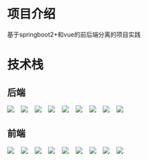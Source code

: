 # 项目介绍
基于springboot2+和vue的前后端分离的项目实践

# 技术栈
## 后端
![](https://img.shields.io/badge/SpringBoot-2.2.6-blue.svg)
&nbsp;&nbsp;
![](https://img.shields.io/badge/Shiro-1.4.0-brightgreen.svg)
&nbsp;&nbsp;
![](https://img.shields.io/badge/ehcache-1.4.0-D5D5D5.svg)
&nbsp;&nbsp;
![](https://img.shields.io/badge/Redis-5.0.7-D82C20.svg)
&nbsp;&nbsp;
![](https://img.shields.io/badge/Mysql-5.6-00758F.svg)
&nbsp;&nbsp;
![](https://img.shields.io/badge/Mybatis-1.3.0-513F3F.svg)
&nbsp;&nbsp;
![](https://img.shields.io/badge/Druid-1.1.22-29F1FB.svg)
&nbsp;&nbsp;
![](https://img.shields.io/badge/Pagehelper-1.2.13-3794DE.svg)
&nbsp;&nbsp;
![](https://img.shields.io/badge/Generator-1.3.7-0088CC.svg)

## 前端
![](https://img.shields.io/badge/Npm-6.4.1-FE7D37.svg)
&nbsp;&nbsp;
![](https://img.shields.io/badge/Node-8.12.0-6DA55F.svg)
&nbsp;&nbsp;
![](https://img.shields.io/badge/Element_ui-13.1-409EFF.svg)
&nbsp;&nbsp;
![](https://img.shields.io/badge/Vue-2.5.2-41B883.svg)
&nbsp;&nbsp;
![](https://img.shields.io/badge/Axios-0.19.2-FE7D37.svg)
&nbsp;&nbsp;
![](https://img.shields.io/badge/Jsencrypt-3.0.0-D727BF.svg)
&nbsp;&nbsp;
![](https://img.shields.io/badge/Three-0.115.0-13A4F5.svg)
&nbsp;&nbsp;
![](https://img.shields.io/badge/Vue_router-3.0.1-42B983.svg)
&nbsp;&nbsp;
![](https://img.shields.io/badge/Vuex-3.1.3-394A5F.svg)